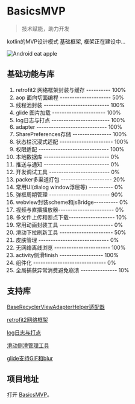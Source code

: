 #  BasicsMVP  

> 技术赋能，助力开发

kotlin的MVP设计模式 基础框架, 框架正在建设中...


![Android eat apple](https://timgsa.baidu.com/timg?image&quality=80&size=b9999_10000&sec=1564146761566&di=3a93c61e8465c2f2a7b8a522d8fe5546&imgtype=0&src=http%3A%2F%2Fstatic.leiphone.com%2Fuploads%2Fnew%2Farticle%2F740_740%2F201508%2F55cab0b984940.png)

## 基础功能与库

1.  retrofit2 网络框架封装与缓存 ---------- 100%
2.  aop 面向切面编程 --------------------- 50%
3.  线程池封装 --------------------------- 100%
4.  glide 图片加载 ---------------------- 100%
5.  log日志与打点 ------------------------ 100%
6.  adapter ----------------------------- 100%
7.  SharePreferences存储 ---------------- 100%
8.  状态栏沉浸式适配 ---------------------- 100%
9.  权限适配 ----------------------------- 100%
10. 本地数据库 --------------------------- 0%
11. 推送与通知 --------------------------- 0%
12. 开发调试工具 ------------------------- 0%
13. packer多渠道打包 --------------------- 20%
14. 常用UI(dialog window浮层等) ---------- 0%
15. 弹框周期管理 ------------------------- 90%
16. webview封装scheme和jsBridge---------- 0%
17. 视频与直播播放器----------------------- 0%
18. 多文件上传和断点下载------------------- 10%
19. 常用动画封装工具 ---------------------- 0%
20. 滑动下拉刷新工具 ---------------------- 50%
21. 皮肤管理 ----------------------------- 0%
22. 无网络离线浏览 ----------------------- 100%
23. activity侧滑finish ------------------ 100%
24. 组件化 ------------------------------ 0%
25. 全局捕获异常消费避免崩溃 --------------- 10%

## 支持库 

[BaseRecyclerViewAdapterHelper适配器](https://github.com/CymChad/BaseRecyclerViewAdapterHelper)

[retrofit2网络框架](https://github.com/square/retrofit)

[log日志与打点](https://github.com/tzryan/KlogDot)

[滑动侧滑管理工具](https://github.com/luckybilly/SmartSwipe)

[glide支持GIF和blur](https://github.com/pingerx/ImageGo)



## 项目地址

打开 [BasicsMVP](https://github.com/yuchen931201/BasicsMVP)。

